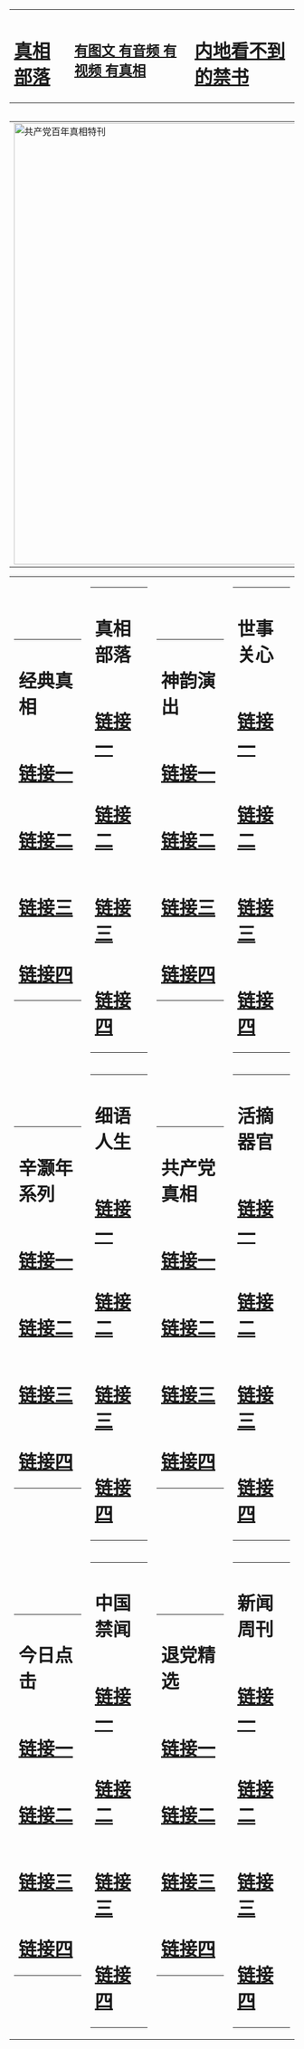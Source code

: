 <table><tr><td><H1><a href="http://t.cn/RXEYF2x">真相部落</a></H1></td><td><H2><a href="http://t.cn/RXHg0w9">有图文 有音频 有视频 有真相</a></H2><td><H1><a href="http://t.cn/RXET7FN"> 内地看不到的禁书</a></H1></td></table><table><table><tr><td><a href="http://t.cn/RXHg15w"><img src="http://3909.p57.whiskydice.com/zx/bngcd/gcdbnzx.jpg" width="780"  border="0" alt="共产党百年真相特刊"></a></td></tr></table><table><tr><td><table><tr><td ><h1>经典真相</h1></td></tr><tr><td><h1>  <a href="http://t.cn/RXHgpMf" target=_blank>链接一</a>  </h1></td></tr><tr><td><h1>  <a href="http://t.cn/RXEYOPl" target=_blank>链接二</a>  </h1></td></tr><tr><td><h1>  <a href="http://po.st/p77NyM" target=_blank>链接三</a>  </h1></td></tr><tr><td><h1>  <a href="http://po.st/MgXS5B" target=_blank>链接四</a>  </h1></td></tr></table></td><td><table><tr><td ><h1>真相部落</h1></td></tr><tr><td><h1>  <a href="http://t.cn/RXHgmEx" target=_blank>链接一</a>  </h1></td></tr><tr><td><h1>  <a href="http://t.cn/RXHgpRz" target=_blank>链接二</a>  </h1></td></tr><tr><td><h1>  <a href="http://t.cn/RXEYO8u" target=_blank>链接三</a>  </h1></td></tr><tr><td><h1>  <a href="http://po.st/rPxsZJ" target=_blank>链接四</a>  </h1></td></tr></table></td><td><table><tr><td ><h1>神韵演出</h1></td></tr><tr><td><h1>  <a href="http://t.cn/RXHg0zx" target=_blank>链接一</a>  </h1></td></tr><tr><td><h1>  <a href="http://t.cn/RXEThh2" target=_blank>链接二</a>  </h1></td></tr><tr><td><h1>  <a href="http://po.st/LU3jXz" target=_blank>链接三</a>  </h1></td></tr><tr><td><h1>  <a href="http://po.st/aPfCJX" target=_blank>链接四</a>  </h1></td></tr></table></td><td><table><tr><td ><h1>世事关心</h1></td></tr><tr><td><h1>  <a href="http://t.cn/RXETheD" target=_blank>链接一</a>  </h1></td></tr><tr><td><h1>  <a href="http://t.cn/RXHgujM" target=_blank>链接二</a>  </h1></td></tr><tr><td><h1>  <a href="http://po.st/gRO1ls" target=_blank>链接三</a>  </h1></td></tr><tr><td><h1>  <a href="http://po.st/7Qne0n" target=_blank>链接四</a>  </h1></td></tr></table></td></tr><tr><td><table><tr><td ><h1>辛灏年系列</h1></td></tr><tr><td><h1>  <a href="http://t.cn/RXHg0D0" target=_blank>链接一</a>  </h1></td></tr><tr><td><h1>  <a href="http://t.cn/RXEYdbg" target=_blank>链接二</a>  </h1></td></tr><tr><td><h1>  <a href="http://t.cn/RXEYYJJ" target=_blank>链接三</a>  </h1></td></tr><tr><td><h1>  <a href="http://po.st/hV3ez2" target=_blank>链接四</a>  </h1></td></tr></table></td><td><table><tr><td ><h1>细语人生</h1></td></tr><tr><td><h1>  <a href="http://t.cn/RXEYdlX" target=_blank>链接一</a>  </h1></td></tr><tr><td><h1>  <a href="http://t.cn/RXHg3BA" target=_blank>链接二</a>  </h1></td></tr><tr><td><h1>  <a href="http://po.st/EA2c6U" target=_blank>链接三</a>  </h1></td></tr><tr><td><h1>  <a href="http://po.st/98AbMX" target=_blank>链接四</a>  </h1></td></tr></table></td><td><table><tr><td ><h1>共产党真相</h1></td></tr><tr><td><h1>  <a href="http://t.cn/RXHg15w" target=_blank>链接一</a>  </h1></td></tr><tr><td><h1>  <a href="http://t.cn/RXETZ0D" target=_blank>链接二</a>  </h1></td></tr><tr><td><h1>  <a href="http://po.st/VMKLK9" target=_blank>链接三</a>  </h1></td></tr><tr><td><h1>  <a href="http://po.st/wqgMcY" target=_blank>链接四</a>  </h1></td></tr></table></td><td><table><tr><td ><h1>活摘器官</h1></td></tr><tr><td><h1>  <a href="http://t.cn/RXEYeGp" target=_blank>链接一</a>  </h1></td></tr><tr><td><h1>  <a href="http://t.cn/RXHgEy6" target=_blank>链接二</a>  </h1></td></tr><tr><td><h1>  <a href="http://po.st/mMxK6i" target=_blank>链接三</a>  </h1></td></tr><tr><td><h1>  <a href="http://po.st/54WfNV" target=_blank>链接四</a>  </h1></td></tr></table></td></tr><tr><td><table><tr><td ><h1>今日点击</h1></td></tr><tr><td><h1>  <a href="http://t.cn/RXETLBU" target=_blank>链接一</a>  </h1></td></tr><tr><td><h1>  <a href="http://t.cn/RXETyzk" target=_blank>链接二</a>  </h1></td></tr><tr><td><h1>  <a href="http://po.st/LB04r3" target=_blank>链接三</a>  </h1></td></tr><tr><td><h1>  <a href="http://t.cn/RXEYQwk" target=_blank>链接四</a>  </h1></td></tr></table></td><td><table><tr><td ><h1>中国禁闻</h1></td></tr><tr><td><h1>  <a href="http://t.cn/RXHgHqy" target=_blank>链接一</a>  </h1></td></tr><tr><td><h1>  <a href="http://t.cn/RXHgHfW" target=_blank>链接二</a>  </h1></td></tr><tr><td><h1>  <a href="http://po.st/WYJpwF" target=_blank>链接三</a>  </h1></td></tr><tr><td><h1>  <a href="http://po.st/TirMjC" target=_blank>链接四</a>  </h1></td></tr></table></td><td><table><tr><td ><h1>退党精选</h1></td></tr><tr><td><h1>  <a href="http://t.cn/RXHgDI8" target=_blank>链接一</a>  </h1></td></tr><tr><td><h1>  <a href="http://t.cn/RXETUpA" target=_blank>链接二</a>  </h1></td></tr><tr><td><h1>  <a href="http://po.st/0W05fQ" target=_blank>链接三</a>  </h1></td></tr><tr><td><h1>  <a href="http://po.st/iOO4tm" target=_blank>链接四</a>  </h1></td></tr></table></td><td><table><tr><td ><h1>新闻周刊</h1></td></tr><tr><td><h1>  <a href="http://t.cn/RXET4Pm" target=_blank>链接一</a>  </h1></td></tr><tr><td><h1>  <a href="http://t.cn/RXHgr7I" target=_blank>链接二</a>  </h1></td></tr><tr><td><h1>  <a href="http://po.st/qNzpiE" target=_blank>链接三</a>  </h1></td></tr><tr><td><h1>  <a href="http://po.st/R2yHmD" target=_blank>链接四</a>  </h1></td></tr></table></td></tr></table>
